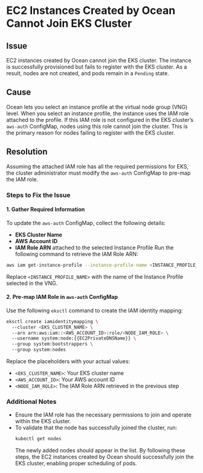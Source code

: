 <meta name="robots" content="noindex">

#  EC2 Instances Created by Ocean Cannot Join EKS Cluster

## Issue

EC2 instances created by Ocean cannot join the EKS cluster. The instance is successfully provisioned but fails to register with the EKS cluster. As a result, nodes are not created, and pods remain in a `Pending` state.

## Cause

Ocean lets you select an instance profile at the virtual node group (VNG) level. When you select an instance profile, the instance uses the IAM role attached to the profile.
If this IAM role is not configured in the EKS cluster’s `aws-auth` ConfigMap, nodes using this role cannot join the cluster. This is the primary reason for nodes failing to register with the EKS cluster.

## Resolution

Assuming the attached IAM role has all the required permissions for EKS, the cluster administrator must modify the `aws-auth` ConfigMap to pre-map the IAM role.
### Steps to Fix the Issue
#### 1. Gather Required Information
To update the `aws-auth` ConfigMap, collect the following details:
- **EKS Cluster Name**
- **AWS Account ID**
- **IAM Role ARN** attached to the selected Instance Profile
Run the following command to retrieve the IAM Role ARN:
```sh
aws iam get-instance-profile --instance-profile-name <INSTANCE_PROFILE_NAME>
```
Replace `<INSTANCE_PROFILE_NAME>` with the name of the Instance Profile selected in the VNG.
#### 2. Pre-map IAM Role in `aws-auth` ConfigMap
Use the following `eksctl` command to create the IAM identity mapping:
```sh
eksctl create iamidentitymapping \  
  --cluster <EKS_CLUSTER_NAME> \  
  --arn arn:aws:iam::<AWS_ACCOUNT_ID>:role/<NODE_IAM_ROLE> \  
  --username system:node:{{EC2PrivateDNSName}} \  
  --group system:bootstrappers \  
  --group system:nodes
```
Replace the placeholders with your actual values:
- `<EKS_CLUSTER_NAME>`: Your EKS cluster name
- `<AWS_ACCOUNT_ID>`: Your AWS account ID
- `<NODE_IAM_ROLE>`: The IAM Role ARN retrieved in the previous step
### Additional Notes
- Ensure the IAM role has the necessary permissions to join and operate within the EKS cluster.
- To validate that the node has successfully joined the cluster, run:
  ```sh
  kubectl get nodes
  ```
  The newly added nodes should appear in the list.
By following these steps, the EC2 instances created by Ocean should successfully join the EKS cluster, enabling proper scheduling of pods.


